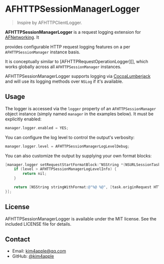 # AFHTTPSessionManagerLogger

> Inspire by AFHTTPClientLogger.

**AFHTTPSessionManagerLogger** is a request logging extension for [AFNetworking][].  It

provides configurable HTTP request logging features on a per `AFHTTPSessionManager`
instance basis.

It is conceptually similar to [AFHTTPRequestOperationLogger][], which works
globally across all `AFHTTPSessionManager` instances.

AFHTTPSessionManagerLogger supports logging via [CocoaLumberjack][] and will use its logging methods over `NSLog` if it's available.

## Usage

The logger is accessed via the `logger` property of an `AFHTTPSessionManager` object
instance (simply named `manager` in the examples below).  It must be explicitly
enabled:

```objective-c
manager.logger.enabled = YES;
```

You can configure the log level to control the output's verbosity:

```objective-c
manager.logger.level = AFHTTPSessionManagerLogLevelDebug;
```

You can also customize the output by supplying your own format blocks:

```objective-c
[manager.logger setRequestStartFormatBlock:^NSString *(NSURLSessionTask *task, AFHTTPSessionManagerLogLevel level) {
    if (level > AFHTTPSessionManagerLogLevelInfo) {
        return nil;
    }

    return [NSString stringWithFormat:@"%@ %@", [task.originRequest HTTPMethod], [[task.originRequest URL] absoluteString]];
}];
```

## License

AFHTTPSessionManagerLogger is available under the MIT license.  See the included
LICENSE file for details.

## Contact

- Email: kim4apple@qq.com
- GitHub: [@kim4apple](https://github.com/kim4apple)


[AFNetworking]: http://afnetworking.com/
[CocoaLumberjack]: https://github.com/CocoaLumberjack/CocoaLumberjack
